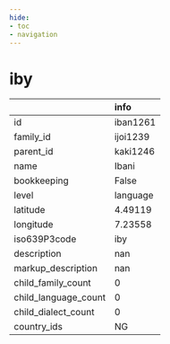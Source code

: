 ```yaml
---
hide:
- toc
- navigation
---
```

# iby
|                      | info     |
|:---------------------|:---------|
| id                   | iban1261 |
| family_id            | ijoi1239 |
| parent_id            | kaki1246 |
| name                 | Ibani    |
| bookkeeping          | False    |
| level                | language |
| latitude             | 4.49119  |
| longitude            | 7.23558  |
| iso639P3code         | iby      |
| description          | nan      |
| markup_description   | nan      |
| child_family_count   | 0        |
| child_language_count | 0        |
| child_dialect_count  | 0        |
| country_ids          | NG       |